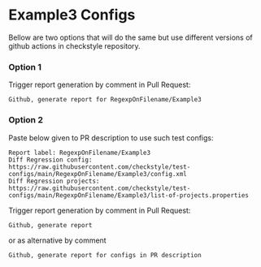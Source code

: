 # Example3 Configs

Bellow are two options that will do the same but use different versions
of github actions in checkstyle repository.


### Option 1
Trigger report generation by comment in Pull Request:
```
Github, generate report for RegexpOnFilename/Example3
```

### Option 2

Paste below given to PR description to use such test configs:
```
Report label: RegexpOnFilename/Example3
Diff Regression config: https://raw.githubusercontent.com/checkstyle/test-configs/main/RegexpOnFilename/Example3/config.xml
Diff Regression projects: https://raw.githubusercontent.com/checkstyle/test-configs/main/RegexpOnFilename/Example3/list-of-projects.properties
```

Trigger report generation by comment in Pull Request:
```
Github, generate report
```
or as alternative by comment
```
Github, generate report for configs in PR description
```
